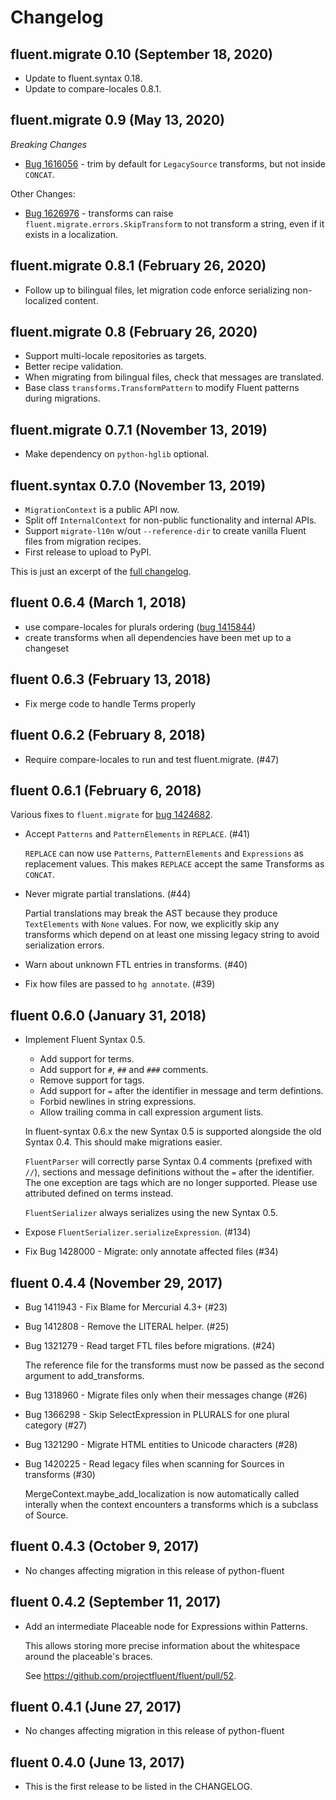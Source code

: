 # Changelog

## fluent.migrate 0.10 (September 18, 2020)

  - Update to fluent.syntax 0.18.
  - Update to compare-locales 0.8.1.

## fluent.migrate 0.9 (May 13, 2020)

*Breaking Changes*

  - [Bug 1616056](https://bugzilla.mozilla.org/show_bug.cgi?id=1616056) - trim by default for `LegacySource` transforms, but not inside `CONCAT`.

Other Changes:

  - [Bug 1626976](https://bugzilla.mozilla.org/show_bug.cgi?id=1626976) - transforms can raise `fluent.migrate.errors.SkipTransform` to not transform a string, even if it exists in a localization.

## fluent.migrate 0.8.1 (February 26, 2020)

  - Follow up to bilingual files, let migration code enforce serializing non-localized content.

## fluent.migrate 0.8 (February 26, 2020)

  - Support multi-locale repositories as targets.
  - Better recipe validation.
  - When migrating from bilingual files, check that messages are translated.
  - Base class `transforms.TransformPattern` to modify Fluent patterns during migrations.

## fluent.migrate 0.7.1 (November 13, 2019)

  - Make dependency on `python-hglib` optional.

## fluent.syntax 0.7.0 (November 13, 2019)

  - `MigrationContext` is a public API now.
  - Split off `InternalContext` for non-public functionality and
  internal APIs.
  - Support `migrate-l10n` w/out `--reference-dir` to create vanilla
  Fluent files from migration recipes.
  - First release to upload to PyPI.

This is just an excerpt of the [full changelog](https://hg.mozilla.org/l10n/fluent-migration/changelog?rev=0.6.4::0.7.0&revcount=80).

## fluent 0.6.4 (March 1, 2018)

  - use compare-locales for plurals ordering ([bug 1415844](https://bugzilla.mozilla.org/show_bug.cgi?id=1415844))
  - create transforms when all dependencies have been met up to a changeset

## fluent 0.6.3 (February 13, 2018)

  - Fix merge code to handle Terms properly

## fluent 0.6.2 (February 8, 2018)

  - Require compare-locales to run and test fluent.migrate. (#47)

## fluent 0.6.1 (February 6, 2018)

Various fixes to `fluent.migrate` for [bug 1424682][].

[bug 1424682]: https://bugzilla.mozilla.org/show_bug.cgi?id=1424682

  - Accept `Patterns` and `PatternElements` in `REPLACE`. (#41)

    `REPLACE` can now use `Patterns`, `PatternElements` and `Expressions` as
    replacement values. This makes `REPLACE` accept the same Transforms as
    `CONCAT`.

  - Never migrate partial translations. (#44)

    Partial translations may break the AST because they produce
    `TextElements` with `None` values. For now, we explicitly skip any
    transforms which depend on at least one missing legacy string to avoid
    serialization errors.

  - Warn about unknown FTL entries in transforms. (#40)
  - Fix how files are passed to `hg annotate`. (#39)

## fluent 0.6.0 (January 31, 2018)

  - Implement Fluent Syntax 0.5.

    - Add support for terms.
    - Add support for `#`, `##` and `###` comments.
    - Remove support for tags.
    - Add support for `=` after the identifier in message and term
      defintions.
    - Forbid newlines in string expressions.
    - Allow trailing comma in call expression argument lists.

    In fluent-syntax 0.6.x the new Syntax 0.5 is supported alongside the old
    Syntax 0.4. This should make migrations easier.

    `FluentParser` will correctly parse Syntax 0.4 comments (prefixed with
    `//`), sections and message definitions without the `=` after the
    identifier. The one exception are tags which are no longer supported.
    Please use attributed defined on terms instead.

    `FluentSerializer` always serializes using the new Syntax 0.5.

  - Expose `FluentSerializer.serializeExpression`. (#134)

  - Fix Bug 1428000 - Migrate: only annotate affected files (#34)


## fluent 0.4.4 (November 29, 2017)

  - Bug 1411943 - Fix Blame for Mercurial 4.3+ (#23)
  - Bug 1412808 - Remove the LITERAL helper. (#25)
  - Bug 1321279 - Read target FTL files before migrations. (#24)

    The reference file for the transforms must now be passed as the second
    argument to add_transforms.

  - Bug 1318960 - Migrate files only when their messages change (#26)
  - Bug 1366298 - Skip SelectExpression in PLURALS for one plural category (#27)
  - Bug 1321290 - Migrate HTML entities to Unicode characters (#28)
  - Bug 1420225 - Read legacy files when scanning for Sources in transforms (#30)

    MergeContext.maybe_add_localization is now automatically called
    interally when the context encounters a transforms which is a subclass of
    Source.


## fluent 0.4.3 (October 9, 2017)

  - No changes affecting migration in this release of python-fluent


## fluent 0.4.2 (September 11, 2017)

  - Add an intermediate Placeable node for Expressions within Patterns.

    This allows storing more precise information about the whitespace around
    the placeable's braces.

    See https://github.com/projectfluent/fluent/pull/52.

## fluent 0.4.1 (June 27, 2017)

  - No changes affecting migration in this release of python-fluent

## fluent 0.4.0 (June 13, 2017)

  - This is the first release to be listed in the CHANGELOG.
